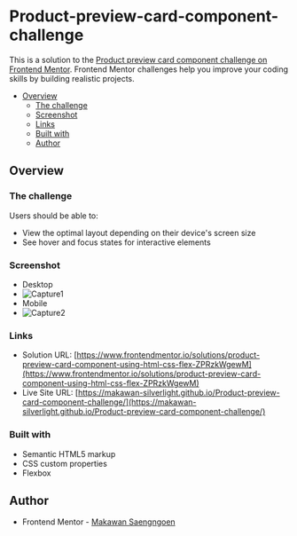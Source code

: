 # Product-preview-card-component-challenge
This is a solution to the [Product preview card component challenge on Frontend Mentor](https://www.frontendmentor.io/challenges/product-preview-card-component-GO7UmttRfa). Frontend Mentor challenges help you improve your coding skills by building realistic projects. 

- [Overview](#overview)
  - [The challenge](#the-challenge)
  - [Screenshot](#screenshot)
  - [Links](#links)
  - [Built with](#built-with)
  - [Author](#author)
 
## Overview

### The challenge

Users should be able to:

- View the optimal layout depending on their device's screen size
- See hover and focus states for interactive elements

### Screenshot
- Desktop
- ![Capture1](https://github.com/makawan-silverlight/Product-preview-card-component-challenge/assets/151676624/3abc9f89-7169-4982-b0c4-48c3d386f184)
- Mobile
- ![Capture2](https://github.com/makawan-silverlight/Product-preview-card-component-challenge/assets/151676624/b7c8e29e-86de-42a8-9139-04642553eb16)

### Links

- Solution URL: [https://www.frontendmentor.io/solutions/product-preview-card-component-using-html-css-flex-ZPRzkWgewM](https://www.frontendmentor.io/solutions/product-preview-card-component-using-html-css-flex-ZPRzkWgewM)
- Live Site URL: [https://makawan-silverlight.github.io/Product-preview-card-component-challenge/](https://makawan-silverlight.github.io/Product-preview-card-component-challenge/)

### Built with

- Semantic HTML5 markup
- CSS custom properties
- Flexbox


## Author

- Frontend Mentor - [Makawan Saengngoen](https://www.frontendmentor.io/profile/makawan-silverlight)
